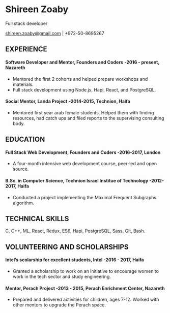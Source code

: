 # Shireen Zoaby

Full stack developer

shireen.zoaby@gmail.com | +972-50-8695267

## EXPERIENCE

#### Software Developer and Mentor, Founders and Coders  -2016 - present, Nazareth
- Mentored the first 2 cohorts and helped prepare workshops and materials.
- Full stack development using Node.js, Hapi, React, and PostgreSQL.

#### Social Mentor, Landa Project  -2014-2015, Technion, Haifa
- Mentored first year arab female students. Helped them with finding resources, had catch ups and filed reports to the supervising consulting body.

## EDUCATION
#### Full Stack Web Development, Founders and Coders -2016-2017, London
- A four-month intensive web development course, peer-led and open source.

#### B.Sc. in Computer Science, Technion Israel Institue of Technology -2012-2017, Haifa
- Conducted a project implementing the Maximal Frequent Subgraphs algorithm.


## TECHNICAL SKILLS
C, C++, ML, React, Redux, ES6, Hapi, PostgreSQL, Sass, Git, Bash.

## VOLUNTEERING AND SCHOLARSHIPS

#### Intel’s scolarship for excellent students, Intel -2016 - 2017, Haifa
- Granted a scholarship to work on an initiative to encourage women to work in the tech sector and study engineering.

#### Mentor, Perach Project -2013 - 2015, Perach Enrichment Center, Nazareth
- Prepared and delivered activities for children, ages 7-12. Worked with other mentors to upgrade the Perach space.

